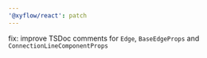 ```yaml
---
'@xyflow/react': patch
---
```


fix: improve TSDoc comments for `Edge`, `BaseEdgeProps` and `ConnectionLineComponentProps`
